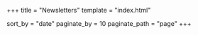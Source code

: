 +++
title = "Newsletters"
template = "index.html"

sort_by = "date"
paginate_by = 10
paginate_path = "page"
+++
